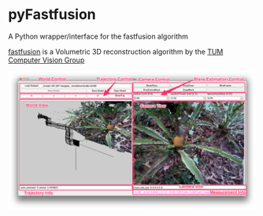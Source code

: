 # pyFastfusion
A Python wrapper/interface for the fastfusion algorithm

[fastfusion](https://github.com/tum-vision/fastfusion) is a Volumetric 3D reconstruction algorithm by the [TUM Computer Vision Group](https://github.com/tum-vision)

![interface](doc/figs/if.s.png)
